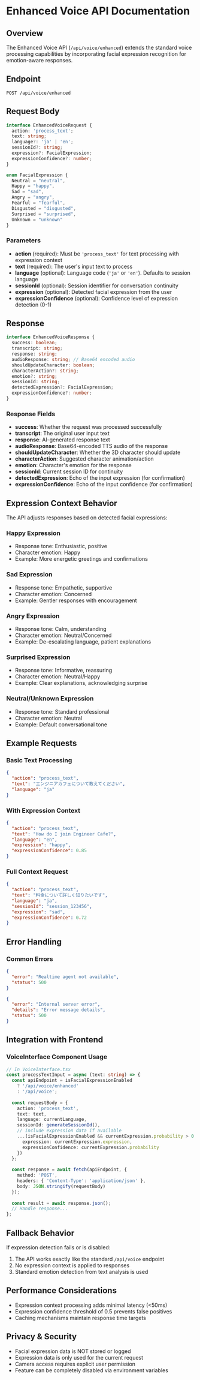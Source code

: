 # Enhanced Voice API Documentation

## Overview

The Enhanced Voice API (`/api/voice/enhanced`) extends the standard voice processing capabilities by incorporating facial expression recognition for emotion-aware responses.

## Endpoint

```
POST /api/voice/enhanced
```

## Request Body

```typescript
interface EnhancedVoiceRequest {
  action: 'process_text';
  text: string;
  language?: 'ja' | 'en';
  sessionId?: string;
  expression?: FacialExpression;
  expressionConfidence?: number;
}

enum FacialExpression {
  Neutral = "neutral",
  Happy = "happy",
  Sad = "sad",
  Angry = "angry",
  Fearful = "fearful",
  Disgusted = "disgusted",
  Surprised = "surprised",
  Unknown = "unknown"
}
```

### Parameters

- **action** (required): Must be `'process_text'` for text processing with expression context
- **text** (required): The user's input text to process
- **language** (optional): Language code (`'ja'` or `'en'`). Defaults to session language
- **sessionId** (optional): Session identifier for conversation continuity
- **expression** (optional): Detected facial expression from the user
- **expressionConfidence** (optional): Confidence level of expression detection (0-1)

## Response

```typescript
interface EnhancedVoiceResponse {
  success: boolean;
  transcript: string;
  response: string;
  audioResponse: string; // Base64 encoded audio
  shouldUpdateCharacter: boolean;
  characterAction?: string;
  emotion?: string;
  sessionId: string;
  detectedExpression?: FacialExpression;
  expressionConfidence?: number;
}
```

### Response Fields

- **success**: Whether the request was processed successfully
- **transcript**: The original user input text
- **response**: AI-generated response text
- **audioResponse**: Base64-encoded TTS audio of the response
- **shouldUpdateCharacter**: Whether the 3D character should update
- **characterAction**: Suggested character animation/action
- **emotion**: Character's emotion for the response
- **sessionId**: Current session ID for continuity
- **detectedExpression**: Echo of the input expression (for confirmation)
- **expressionConfidence**: Echo of the input confidence (for confirmation)

## Expression Context Behavior

The API adjusts responses based on detected facial expressions:

### Happy Expression
- Response tone: Enthusiastic, positive
- Character emotion: Happy
- Example: More energetic greetings and confirmations

### Sad Expression  
- Response tone: Empathetic, supportive
- Character emotion: Concerned
- Example: Gentler responses with encouragement

### Angry Expression
- Response tone: Calm, understanding
- Character emotion: Neutral/Concerned
- Example: De-escalating language, patient explanations

### Surprised Expression
- Response tone: Informative, reassuring
- Character emotion: Neutral/Happy
- Example: Clear explanations, acknowledging surprise

### Neutral/Unknown Expression
- Response tone: Standard professional
- Character emotion: Neutral
- Example: Default conversational tone

## Example Requests

### Basic Text Processing
```json
{
  "action": "process_text",
  "text": "エンジニアカフェについて教えてください",
  "language": "ja"
}
```

### With Expression Context
```json
{
  "action": "process_text",
  "text": "How do I join Engineer Cafe?",
  "language": "en",
  "expression": "happy",
  "expressionConfidence": 0.85
}
```

### Full Context Request
```json
{
  "action": "process_text",
  "text": "料金について詳しく知りたいです",
  "language": "ja",
  "sessionId": "session_123456",
  "expression": "sad",
  "expressionConfidence": 0.72
}
```

## Error Handling

### Common Errors

```json
{
  "error": "Realtime agent not available",
  "status": 500
}
```

```json
{
  "error": "Internal server error",
  "details": "Error message details",
  "status": 500
}
```

## Integration with Frontend

### VoiceInterface Component Usage

```typescript
// In VoiceInterface.tsx
const processTextInput = async (text: string) => {
  const apiEndpoint = isFacialExpressionEnabled 
    ? '/api/voice/enhanced' 
    : '/api/voice';
  
  const requestBody = {
    action: 'process_text',
    text: text,
    language: currentLanguage,
    sessionId: generateSessionId(),
    // Include expression data if available
    ...(isFacialExpressionEnabled && currentExpression.probability > 0.5 && {
      expression: currentExpression.expression,
      expressionConfidence: currentExpression.probability
    })
  };
  
  const response = await fetch(apiEndpoint, {
    method: 'POST',
    headers: { 'Content-Type': 'application/json' },
    body: JSON.stringify(requestBody)
  });
  
  const result = await response.json();
  // Handle response...
};
```

## Fallback Behavior

If expression detection fails or is disabled:
1. The API works exactly like the standard `/api/voice` endpoint
2. No expression context is applied to responses
3. Standard emotion detection from text analysis is used

## Performance Considerations

- Expression context processing adds minimal latency (<50ms)
- Expression confidence threshold of 0.5 prevents false positives
- Caching mechanisms maintain response time targets

## Privacy & Security

- Facial expression data is NOT stored or logged
- Expression data is only used for the current request
- Camera access requires explicit user permission
- Feature can be completely disabled via environment variables